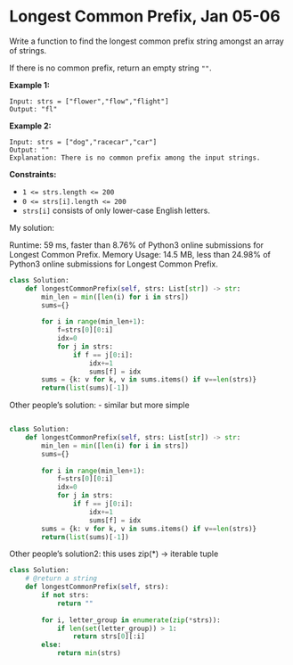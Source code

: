 # Longest Common Prefix, Jan 05-06

Write a function to find the longest common prefix string amongst an array of strings.

If there is no common prefix, return an empty string `""`.

**Example 1:**

```
Input: strs = ["flower","flow","flight"]
Output: "fl"

```

**Example 2:**

```
Input: strs = ["dog","racecar","car"]
Output: ""
Explanation: There is no common prefix among the input strings.

```

**Constraints:**

- `1 <= strs.length <= 200`
- `0 <= strs[i].length <= 200`
- `strs[i]` consists of only lower-case English letters.

My solution:

Runtime: 59 ms, faster than 8.76% of Python3 online submissions for Longest Common Prefix.
Memory Usage: 14.5 MB, less than 24.98% of Python3 online submissions for Longest Common Prefix.

```python
class Solution:
    def longestCommonPrefix(self, strs: List[str]) -> str:
        min_len = min([len(i) for i in strs])
        sums={}
        
        for i in range(min_len+1):
            f=strs[0][0:i]
            idx=0
            for j in strs:
                if f == j[0:i]:
                    idx+=1
                    sums[f] = idx
        sums = {k: v for k, v in sums.items() if v==len(strs)}
        return(list(sums)[-1])
```

Other people’s solution: - similar but more simple

```python

class Solution:
    def longestCommonPrefix(self, strs: List[str]) -> str:
        min_len = min([len(i) for i in strs])
        sums={}
        
        for i in range(min_len+1):
            f=strs[0][0:i]
            idx=0
            for j in strs:
                if f == j[0:i]:
                    idx+=1
                    sums[f] = idx
        sums = {k: v for k, v in sums.items() if v==len(strs)}
        return(list(sums)[-1])

```

Other people’s solution2: this uses zip(*) → iterable tuple

```python
class Solution:
    # @return a string
    def longestCommonPrefix(self, strs):
        if not strs:
            return ""
            
        for i, letter_group in enumerate(zip(*strs)):
            if len(set(letter_group)) > 1:
                return strs[0][:i]
        else:
            return min(strs)
```